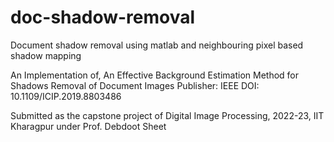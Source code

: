 # doc-shadow-removal
Document shadow removal using matlab and neighbouring pixel based shadow mapping

An Implementation of,
An Effective Background Estimation Method for Shadows Removal of Document Images
Publisher: IEEE
DOI: 10.1109/ICIP.2019.8803486


Submitted as the capstone project of Digital Image Processing, 2022-23, IIT Kharagpur under Prof. Debdoot Sheet
